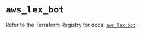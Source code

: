 # `aws_lex_bot`

Refer to the Terraform Registry for docs: [`aws_lex_bot`](https://registry.terraform.io/providers/hashicorp/aws/6.7.0/docs/resources/lex_bot).
